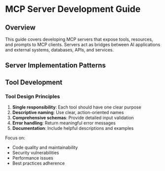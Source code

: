 # MCP Server Development Guide

## Overview

This guide covers developing MCP servers that expose tools, resources, and prompts to MCP clients. Servers act as bridges between AI applications and external systems, databases, APIs, and services.

## Server Implementation Patterns

## Tool Development

### Tool Design Principles
1. **Single responsibility**: Each tool should have one clear purpose
2. **Descriptive naming**: Use clear, action-oriented names
3. **Comprehensive schemas**: Provide detailed input validation
4. **Error handling**: Return meaningful error messages
5. **Documentation**: Include helpful descriptions and examples

Focus on:
- Code quality and maintainability
- Security vulnerabilities
- Performance issues
- Best practices adherence
